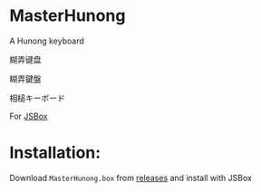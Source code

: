 # MasterHunong


A Hunong keyboard


糊弄键盘


糊弄鍵盤


相槌キーボード


For [JSBox](https://apps.apple.com/jp/app/jsbox-learn-to-code/id1312014438)


# Installation:


Download `MasterHunong.box` from [releases](https://github.com/satoi8080/MasterHunong/releases) and install with JSBox
